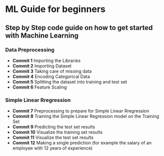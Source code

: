 # ML Guide for beginners

## Step by Step code guide on how to get started with Machine Learning

### Data Preprocessing

- **Commit 1** Importing the Libraries
- **Commit 2** Importing Dataset
- **Commit 3** Taking care of missing data
- **Commit 4** Encoding Categorical Data
- **Commit 5** Splitting the dataset into training and test set
- **Commit 6** Feature Scaling

### Simple Linear Rregression

- **Commit 7** Preprocessing to prepare for Simple Linear Rregression
- **Commit 8** Training the Simple Linear Regression model on the Training Set
- **Commit 9** Predicting the test set results
- **Commit 10** Visualize the training set results
- **Commit 11** Visualize the test set results
- **Commit 12** Making a single prediction (for example the salary of an employee with 12 years of experience)
